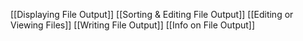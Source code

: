 [[Displaying File Output]]
[[Sorting & Editing File Output]]
[[Editing or Viewing Files]]
[[Writing File Output]]
[[Info on File Output]]
